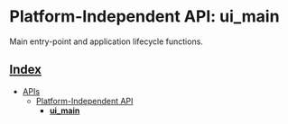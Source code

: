 # Platform-Independent API: ui_main

Main entry-point and application lifecycle functions.

## [Index](../../README.md)
- [APIs](../README.md)
  - [Platform-Independent API](./README.md)
    - **[ui_main](./ui_main.md)**
